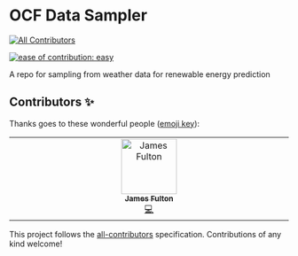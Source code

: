 # OCF Data Sampler
<!-- ALL-CONTRIBUTORS-BADGE:START - Do not remove or modify this section -->
[![All Contributors](https://img.shields.io/badge/all_contributors-1-orange.svg?style=flat-square)](#contributors-)
<!-- ALL-CONTRIBUTORS-BADGE:END -->
[![ease of contribution: easy](https://img.shields.io/badge/ease%20of%20contribution:%20easy-32bd50)](https://github.com/openclimatefix/ocf-meta-repo?tab=readme-ov-file#overview-of-ocfs-nowcasting-repositories) 

A repo for sampling from weather data for renewable energy prediction

## Contributors ✨

Thanks goes to these wonderful people ([emoji key](https://allcontributors.org/docs/en/emoji-key)):

<!-- ALL-CONTRIBUTORS-LIST:START - Do not remove or modify this section -->
<!-- prettier-ignore-start -->
<!-- markdownlint-disable -->
<table>
  <tbody>
    <tr>
      <td align="center" valign="top" width="14.28%"><a href="https://github.com/dfulu"><img src="https://avatars.githubusercontent.com/u/41546094?v=4?s=100" width="100px;" alt="James Fulton"/><br /><sub><b>James Fulton</b></sub></a><br /><a href="https://github.com/openclimatefix/ocf-data-sampler/commits?author=dfulu" title="Code">💻</a></td>
    </tr>
  </tbody>
</table>

<!-- markdownlint-restore -->
<!-- prettier-ignore-end -->

<!-- ALL-CONTRIBUTORS-LIST:END -->

This project follows the [all-contributors](https://github.com/all-contributors/all-contributors) specification. Contributions of any kind welcome!